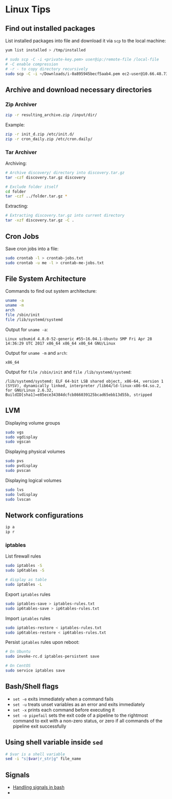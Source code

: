 # Linux Tips

## Find out installed packages

List installed packages into file and download it via `scp` to the local machine:

```bash
yum list installed > /tmp/installed

# sudo scp -C -i <private-key.pem> user@ip:/remote-file /local-file
# -C enable compression
# -r - to copy directory recursively
sudo scp -C -i ~/Downloads/i-0a895945becf5aab4.pem ec2-user@10.66.48.73:/tmp/installed /home/me/Downloads/installed.txt
```

## Archive and download necessary directories

### Zip Archiver

```bash
zip -r resulting_archive.zip /input/dir/
```

Example:
```bash
zip -r init_d.zip /etc/init.d/
zip -r cron_daily.zip /etc/cron.daily/
```

### Tar Archiver

Archiving:
```bash
# Archive discovery/ directory into discovery.tar.gz
tar -czf discovery.tar.gz discovery

# Exclude folder itself
cd folder
tar -czf ../folder.tar.gz *
```

Extracting:
```bash
# Extracting discovery.tar.gz into current directory
tar -xzf discovery.tar.gz -C .
```

## Cron Jobs

Save cron jobs into a file:
```bash
sudo crontab -l > crontab-jobs.txt
sudo crontab -u me -l > crontab-me-jobs.txt
```

## File System Architecture

Commands to find out system architecture:

```bash
uname -a
uname -m
arch
file /sbin/init
file /lib/systemd/systemd
```

Output for `uname -a`:

```
Linux uzbumid 4.8.0-52-generic #55~16.04.1-Ubuntu SMP Fri Apr 28 14:36:29 UTC 2017 x86_64 x86_64 x86_64 GNU/Linux
```

Output for `uname -m` and `arch`:

```
x86_64
```

Output for `file /sbin/init` and `file /lib/systemd/systemd`:

```
/lib/systemd/systemd: ELF 64-bit LSB shared object, x86-64, version 1 (SYSV), dynamically linked, interpreter /lib64/ld-linux-x86-64.so.2, for GNU/Linux 2.6.32, BuildID[sha1]=e85ece34384dcfcb866039125bcad65ebb13d55b, stripped
```

## LVM

Displaying volume groups

```bash
sudo vgs
sudo vgdisplay
sudo vgscan
```

Displaying physical volumes

```bash
sudo pvs
sudo pvdisplay
sudo pvscan
```

Displaying logical volumes

```bash
sudo lvs
sudo lvdisplay
sudo lvscan
```

## Network configurations

```bash
ip a
ip r
```

### iptables

List firewall rules

```bash
sudo iptables -S
sudo ip6tables -S

# display as table
sudo iptables -L
```

Export `iptables` rules

```bash
sudo iptables-save > iptables-rules.txt
sudo ip6tables-save > ip6tables-rules.txt
```

Import `iptables` rules

```bash
sudo iptables-restore < iptables-rules.txt
sudo ip6tables-restore < ip6tables-rules.txt
```

Persist `iptables` rules upon reboot:

```bash
# On Ubuntu
sudo invoke-rc.d iptables-persistent save

# On CentOS
sudo service iptables save
```

## Bash/Shell flags

- `set -e` exits immediately when a command fails
- `set -u` treats unset variables as an error and exits immediately
- `set -x` prints each command before executing it
- `set -o pipefail` sets the exit code of a pipeline to the rightmost command to exit with a non-zero status, or zero if all commands of the pipeline exit successfully

## Using shell variable inside `sed`

```bash
# $var is a shell variable
sed -i "s|$var|r_str|g" file_name
```

## Signals

- [Handling signals in bash](http://linuxcommand.org/wss0160.php)
- 